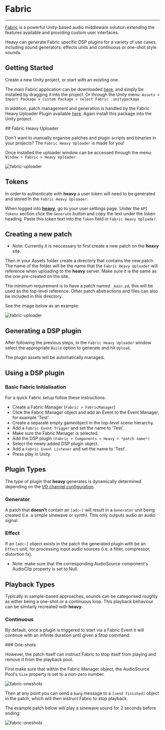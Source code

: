 # Fabric
---

[Fabric](http://www.tazman-audio.co.uk) is a powerful Unity-based audio middleware solution extending the features available and providing custom user interfaces.

Heavy can generate Fabric specific DSP plugins for a variety of use cases, including sound generators, effects units and continuous or one-shot style sounds.

## Getting Started

Create a new Unity project, or start with an existing one.

The main Fabric application can be downloaded [here](http://www.tazman-audio.co.uk), and simply be installed by dragging it into the project. Or through the Unity menu: 
    `Assets > Import Package > Custom Package > select Fabric .unitypackage`

In addition, patch management and generation is handled by the Fabric Heavy Uploader Plugin available [here](http://www.tazman-audio.co.uk). Again install this package into the Unity project.

## Fabric Heavy Uploader

Don't want to manually organise patches and plugin scripts and binaries in your projects? The `Fabric Heavy Uploader` is made for you!

Once installed the uploader window can be accessed through the menu:
    `Window > Fabric > Heavy Uploader`

![fabric-uploader](img/docs_fabric_uploader.png)

## Tokens

In order to authenticate with **heavy** a user token will need to be generated and stored in the `Fabric Heavy Uploader`.

When logged into [**heavy**](https://enzienaudio.com/login), go to your user settings page. Under the `API tokens` section click the `Generate` button and copy the text under the token heading. Paste this token text into the `Token` field in `Fabric Heavy Uploader`.

## Creating a new patch

* Note: Currently it is neccessary to first create a new patch on the **heavy** site.

Then in your Assets folder create a directory that contains the new patch. The name of the folder will be the name that the `Fabric Heavy Uploader` will reference when uploading to the **heavy** server. Make sure it is the same as the one pre-created on the site.

The minimum requirement is to have a patch named `_main.pd`, this will be used as the top-level reference. Other patch abstractions and files can also be included in this directory.

See the image below as an example:

![fabric-uploader](img/docs_fabric_patches.png)

## Generating a DSP plugin

After following the previous steps, in the `Fabric Heavy Uploader` window select the appropriate `Build` option to generate and hit `Upload`.

The plugin assets will be automatically managed.

## Using a DSP plugin

### Basic Fabric Initialisation

For a quick Fabric setup follow these instructions:

* Create a Fabric Manager (`Fabric > FabricManager`)
* Click the Fabric Manager object and add an Event to the Event Manager, for example 'Test'.
* Create a separate empty gameobject in the top-level scene hierarchy.
* Add a `Fabric Event Trigger` and set the name to 'Test'.
* Make sure the Fabric Manager is selected.
* Add the DSP plugin `(Fabric > Components > Heavy > *patch name*)`
* Select the newly added DSP plugin object.
* Add a `Fabric Event Listener` and set the name to 'Test'.
* Press play in Unity.

## Plugin Types

The type of plugin that **heavy** generates is dynamically determined depending on the [I/O channel configuration](#02.getting_started#audio-input-output).

### Generator

A patch that __doesn't__ contain an `[adc~]` will result in a `Generator` unit being created (i.e. a simple sinewave or synth). This only outputs audio an audio signal.

### Effect

If an `[adc~]` object exists in the patch the generated plugin with be an `Effect` unit, for processing input audio sources (i.e. a filter, compressor, distortion fx).

* Note: make sure that the corresponding AudioSource component's AudioClip property is set to Null.

## Playback Types

Typically in sample-based approaches, sounds can be categorised roughly as either being a one-shot or a continuous loop. This playback behaviour can be similarly recreated with **heavy**.

### Continuous 

By default, once a plugin is triggered to start via a Fabric Event it will continue with an infinite duration until given a Stop command.

### One-shots

However, the patch itself can instruct Fabric to stop itself from playing and remove it from the playback pool.

First make sure that within the Fabric Manager object, the AudioSource Pool's `Size` property is set to a non-zero number.

![fabric-oneshots](img/docs_fabric_audiopool.png)

Then at any point you can send a `bang` message to a `[send finished]` object in the patch, which will then instruct Fabric to stop playback.

The example patch below will play a sinewave sound for 2 seconds before ending:

![fabric-oneshots](img/docs_fabric_oneshot.png)


